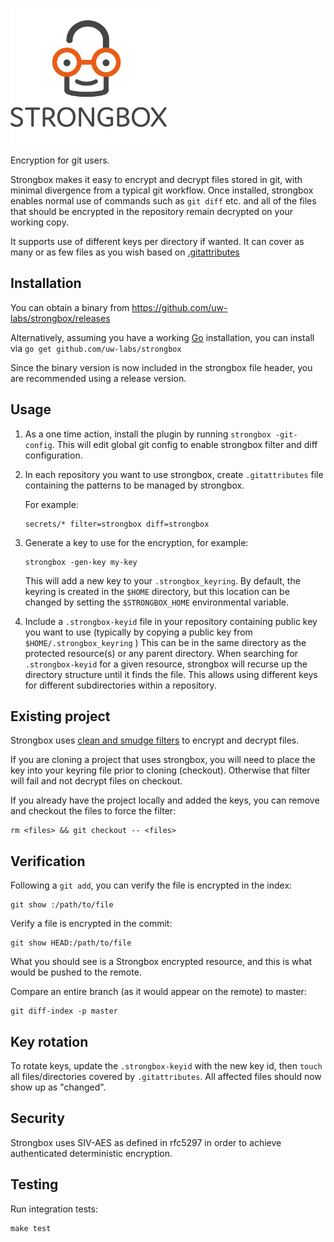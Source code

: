 ![Strongbox](strongbox-logo.png)

Encryption for git users.

Strongbox makes it easy to encrypt and decrypt files stored in git, with minimal
divergence from a typical git workflow.  Once installed, strongbox enables
normal use of commands such as `git diff` etc. and all of the files that should
be encrypted in the repository remain decrypted on your working copy.

It supports use of different keys per directory if wanted. It can cover as many
or as few files as you wish based on
[.gitattributes](https://www.git-scm.com/docs/gitattributes)

## Installation

You can obtain a binary from https://github.com/uw-labs/strongbox/releases

Alternatively, assuming you have a working [Go](https://golang.org) installation, you can
install via `go get github.com/uw-labs/strongbox`

Since the binary version is now included in the strongbox file header, you are
recommended using a release version.

## Usage

1. As a one time action, install the plugin by running `strongbox -git-config`.
   This will edit global git config to enable strongbox filter and diff
   configuration.

2. In each repository you want to use strongbox, create `.gitattributes` file
   containing the patterns to be managed by strongbox.

   For example:

   ```
   secrets/* filter=strongbox diff=strongbox
   ```

3. Generate a key to use for the encryption, for example:
   ```
   strongbox -gen-key my-key
   ```
   This will add a new key to your `.strongbox_keyring`. By default, the
   keyring is created in the `$HOME` directory, but this location can be changed
   by setting the `$STRONGBOX_HOME` environmental variable.

4. Include a `.strongbox-keyid` file in your repository containing public key
   you want to use (typically by copying a public key from
   `$HOME/.strongbox_keyring` )  This can be in the same directory as the
   protected resource(s) or any parent directory.   When searching for
   `.strongbox-keyid` for a given resource, strongbox will recurse up the
   directory structure until it finds the file.  This allows using different
   keys for different subdirectories within a repository.

## Existing project

Strongbox uses [clean and smudge
filters](https://git-scm.com/book/en/v2/Customizing-Git-Git-Attributes#filters_a)
to encrypt and decrypt files.

If you are cloning a project that uses strongbox, you will need to place the
key into your keyring file prior to cloning (checkout). Otherwise that filter
will fail and not decrypt files on checkout.

If you already have the project locally and added the keys, you can remove and
checkout the files to force the filter:
```
rm <files> && git checkout -- <files>
```

## Verification

Following a `git add`, you can verify the file is encrypted in the index:

```
git show :/path/to/file
```

Verify a file is encrypted in the commit:

```
git show HEAD:/path/to/file
```

What you should see is a Strongbox encrypted resource, and this is what would
be pushed to the remote.

Compare an entire branch (as it would appear on the remote) to master:

```
git diff-index -p master
```

## Key rotation

To rotate keys, update the `.strongbox-keyid` with the new key id, then `touch`
all files/directories covered by `.gitattributes`. All affected files should now
show up as "changed".

## Security

Strongbox uses SIV-AES as defined in rfc5297 in order to achieve authenticated
deterministic encryption.

## Testing

Run integration tests:

```
make test
```
